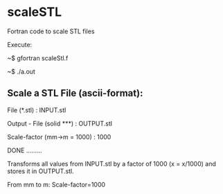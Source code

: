 # scaleSTL
Fortran code to scale STL files

Execute:

~$ gfortran scaleStl.f

~$ ./a.out


Scale a STL File (ascii-format):
--------------------------------

File (*.stl)                : INPUT.stl

Output - File (solid ***)   : OUTPUT.stl

Scale-factor (mm->m = 1000) : 1000

DONE .........





Transforms all values from INPUT.stl by a factor of 1000 (x  = x/1000) and stores it in OUTPUT.stl.

From mm to m: Scale-factor=1000
